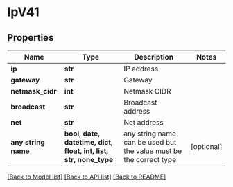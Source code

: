 # IpV41


## Properties
Name | Type | Description | Notes
------------ | ------------- | ------------- | -------------
**ip** | **str** | IP address | 
**gateway** | **str** | Gateway | 
**netmask_cidr** | **int** | Netmask CIDR | 
**broadcast** | **str** | Broadcast address | 
**net** | **str** | Net address | 
**any string name** | **bool, date, datetime, dict, float, int, list, str, none_type** | any string name can be used but the value must be the correct type | [optional]

[[Back to Model list]](../README.md#documentation-for-models) [[Back to API list]](../README.md#documentation-for-api-endpoints) [[Back to README]](../README.md)


